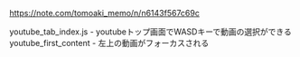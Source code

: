 https://note.com/tomoaki_memo/n/n6143f567c69c

youtube_tab_index.js - youtubeトップ画面でWASDキーで動画の選択ができる
youtube_first_content - 左上の動画がフォーカスされる